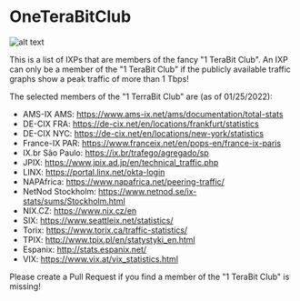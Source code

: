 # OneTeraBitClub

![alt text](https://github.com/tking/OneTeraBitCloud/main/blob/oneterabit.jpg?raw=true)


This is a list of IXPs that are members of the fancy "1 TeraBit Club". An IXP can only be a member of the "1 TeraBit Club" if the publicly available traffic graphs show a peak traffic of more than 1 Tbps!

The selected members of the "1 TerraBit Club" are (as of 01/25/2022):
* AMS-IX AMS: https://www.ams-ix.net/ams/documentation/total-stats
* DE-CIX FRA: https://de-cix.net/en/locations/frankfurt/statistics
* DE-CIX NYC: https://de-cix.net/en/locations/new-york/statistics
* France-IX PAR: https://www.franceix.net/en/pops-en/france-ix-paris
* IX.br São Paulo: https://ix.br/trafego/agregado/sp
* JPIX: https://www.jpix.ad.jp/en/technical_traffic.php
* LINX: https://portal.linx.net/okta-login
* NAPAfrica: https://www.napafrica.net/peering-traffic/
* NetNod Stockholm: https://www.netnod.se/ix-stats/sums/Stockholm.html
* NIX.CZ: https://www.nix.cz/en
* SIX: https://www.seattleix.net/statistics/
* Torix: https://www.torix.ca/traffic-statistics/
* TPIX: http://www.tpix.pl/en/statystyki_en.html
* Espanix: http://stats.espanix.net/
* VIX: https://www.vix.at/vix_statistics.html

Please create a Pull Request if you find a member of the "1 TeraBit Club" is missing!
